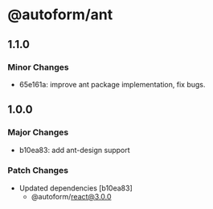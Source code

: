 # @autoform/ant

## 1.1.0

### Minor Changes

- 65e161a: improve ant package implementation, fix bugs.

## 1.0.0

### Major Changes

- b10ea83: add ant-design support

### Patch Changes

- Updated dependencies [b10ea83]
  - @autoform/react@3.0.0
